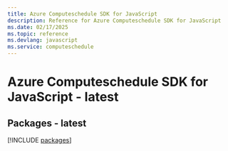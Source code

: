 ```yaml
---
title: Azure Computeschedule SDK for JavaScript
description: Reference for Azure Computeschedule SDK for JavaScript
ms.date: 02/17/2025
ms.topic: reference
ms.devlang: javascript
ms.service: computeschedule
---
```

# Azure Computeschedule SDK for JavaScript - latest
## Packages - latest
[!INCLUDE [packages](computeschedule-index.md)]